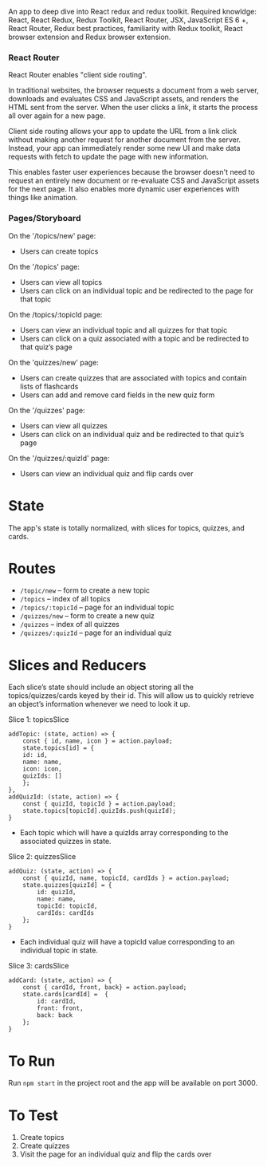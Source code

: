 An app to deep dive into React redux and redux toolkit. Required knowldge: React, React Redux, Redux Toolkit, React Router, JSX, JavaScript ES 6 +, React Router, Redux best practices, familiarity with Redux toolkit, React browser extension and Redux browser extension.

### React Router

React Router enables "client side routing".

In traditional websites, the browser requests a document from a web server, downloads and evaluates CSS and JavaScript assets, and renders the HTML sent from the server. When the user clicks a link, it starts the process all over again for a new page.

Client side routing allows your app to update the URL from a link click without making another request for another document from the server. Instead, your app can immediately render some new UI and make data requests with fetch to update the page with new information.

This enables faster user experiences because the browser doesn't need to request an entirely new document or re-evaluate CSS and JavaScript assets for the next page. It also enables more dynamic user experiences with things like animation.

### Pages/Storyboard

On the '/topics/new' page:

- Users can create topics

On the '/topics' page:

- Users can view all topics
- Users can click on an individual topic and be redirected to the page for that topic

On the /topics/:topicId page:

- Users can view an individual topic and all quizzes for that topic
- Users can click on a quiz associated with a topic and be redirected to that quiz’s page

On the 'quizzes/new' page:

- Users can create quizzes that are associated with topics and contain lists of flashcards
- Users can add and remove card fields in the new quiz form

On the '/quizzes' page:

- Users can view all quizzes
- Users can click on an individual quiz and be redirected to that quiz’s page

On the '/quizzes/:quizId' page:

- Users can view an individual quiz and flip cards over

# State

The app's state is totally normalized, with slices for topics, quizzes, and cards.

# Routes

- `/topic/new` – form to create a new topic
- `/topics` – index of all topics
- `/topics/:topicId` – page for an individual topic
- `/quizzes/new` – form to create a new quiz
- `/quizzes` – index of all quizzes
- `/quizzes/:quizId` – page for an individual quiz

# Slices and Reducers

Each slice’s state should include an object storing all the topics/quizzes/cards keyed by their id. This will allow us to quickly retrieve an object’s information whenever we need to look it up.

Slice 1: topicsSlice

```
addTopic: (state, action) => {
    const { id, name, icon } = action.payload;
    state.topics[id] = {
    id: id,
    name: name,
    icon: icon,
    quizIds: []
    };
},
addQuizId: (state, action) => {
    const { quizId, topicId } = action.payload;
    state.topics[topicId].quizIds.push(quizId);
}
```

- Each topic which will have a quizIds array corresponding to the associated quizzes in state.

Slice 2: quizzesSlice

```
addQuiz: (state, action) => {
    const { quizId, name, topicId, cardIds } = action.payload;
    state.quizzes[quizId] = {
        id: quizId,
        name: name,
        topicId: topicId,
        cardIds: cardIds
    };
}
```

- Each individual quiz will have a topicId value corresponding to an individual topic in state.

Slice 3: cardsSlice

```
addCard: (state, action) => {
    const { cardId, front, back} = action.payload;
    state.cards[cardId] =  {
        id: cardId,
        front: front,
        back: back
    };
}
```

# To Run

Run `npm start` in the project root and the app will be available on port 3000.

# To Test

1. Create topics
2. Create quizzes
3. Visit the page for an individual quiz and flip the cards over
